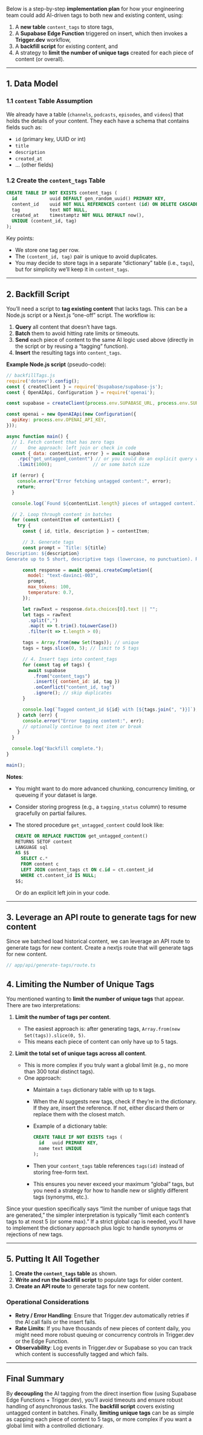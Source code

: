 Below is a step-by-step **implementation plan** for how your engineering team could add AI-driven tags to both new and existing content, using:

1. A **new table** `content_tags` to store tags,  
2. A **Supabase Edge Function** triggered on insert, which then invokes a **Trigger.dev** workflow,  
3. A **backfill script** for existing content, and  
4. A strategy to **limit the number of unique tags** created for each piece of content (or overall).

---

## 1. Data Model

### 1.1 `content` Table Assumption
We already have a table (`channels`, `podcasts`, `episodes`, and `videos`) that holds the details of your content. They each have a schema that contains fields such as:

- `id` (primary key, UUID or int)
- `title`
- `description`
- `created_at`
- … (other fields)

### 1.2 Create the `content_tags` Table

```sql
CREATE TABLE IF NOT EXISTS content_tags (
  id            uuid DEFAULT gen_random_uuid() PRIMARY KEY,
  content_id    uuid NOT NULL REFERENCES content (id) ON DELETE CASCADE,
  tag           text NOT NULL,
  created_at    timestamptz NOT NULL DEFAULT now(),
  UNIQUE (content_id, tag)
);
```

Key points:
- We store one tag per row.
- The `(content_id, tag)` pair is unique to avoid duplicates.
- You may decide to store tags in a separate “dictionary” table (i.e., `tags`), but for simplicity we’ll keep it in `content_tags`.

---

## 2. Backfill Script

You’ll need a script to **tag existing content** that lacks tags. This can be a Node.js script or a Next.js “one-off” script. The workflow is:

1. **Query** all content that doesn’t have tags.
2. **Batch** them to avoid hitting rate limits or timeouts.
3. **Send** each piece of content to the same AI logic used above (directly in the script or by reusing a “tagging” function).
4. **Insert** the resulting tags into `content_tags`.

**Example Node.js script** (pseudo-code):

```js
// backfillTags.js
require('dotenv').config();
const { createClient } = require('@supabase/supabase-js');
const { OpenAIApi, Configuration } = require('openai');

const supabase = createClient(process.env.SUPABASE_URL, process.env.SUPABASE_SERVICE_ROLE_KEY);

const openai = new OpenAIApi(new Configuration({
  apiKey: process.env.OPENAI_API_KEY,
}));

async function main() {
  // 1. Fetch content that has zero tags
  //    One approach: left join or check in code
  const { data: contentList, error } = await supabase
    .rpc("get_untagged_content") // or you could do an explicit query with a left join
    .limit(1000);               // or some batch size

  if (error) {
    console.error("Error fetching untagged content:", error);
    return;
  }

  console.log(`Found ${contentList.length} pieces of untagged content.`);

  // 2. Loop through content in batches
  for (const contentItem of contentList) {
    try {
      const { id, title, description } = contentItem;

      // 3. Generate tags
      const prompt = `Title: ${title}
Description: ${description}
Generate up to 5 short, descriptive tags (lowercase, no punctuation). Return them as a comma-separated list.`;

      const response = await openai.createCompletion({
        model: "text-davinci-003",
        prompt,
        max_tokens: 100,
        temperature: 0.7,
      });

      let rawText = response.data.choices[0].text || "";
      let tags = rawText
        .split(",")
        .map(t => t.trim().toLowerCase())
        .filter(t => t.length > 0);

      tags = Array.from(new Set(tags)); // unique
      tags = tags.slice(0, 5); // limit to 5 tags

      // 4. Insert tags into content_tags
      for (const tag of tags) {
        await supabase
          .from("content_tags")
          .insert({ content_id: id, tag })
          .onConflict("content_id, tag")
          .ignore(); // skip duplicates
      }

      console.log(`Tagged content_id ${id} with [${tags.join(", ")}]`);
    } catch (err) {
      console.error("Error tagging content:", err);
      // optionally continue to next item or break
    }
  }

  console.log("Backfill complete.");
}

main();
```

**Notes**:
- You might want to do more advanced chunking, concurrency limiting, or queueing if your dataset is large.
- Consider storing progress (e.g., a `tagging_status` column) to resume gracefully on partial failures.
- The stored procedure `get_untagged_content` could look like:

  ```sql
  CREATE OR REPLACE FUNCTION get_untagged_content()
  RETURNS SETOF content
  LANGUAGE sql
  AS $$
    SELECT c.*
    FROM content c
    LEFT JOIN content_tags ct ON c.id = ct.content_id
    WHERE ct.content_id IS NULL;
  $$;
  ```

  Or do an explicit left join in your code.

---

## 3. Leverage an API route to generate tags for new content
Since we batched load historical content, we can leverage an API route to generate tags for new content. Create a nextjs route that will generate tags for new content.

```ts
// app/api/generate-tags/route.ts


```

## 4. Limiting the Number of Unique Tags

You mentioned wanting to **limit the number of unique tags** that appear. There are two interpretations:

1. **Limit the number of tags per content**.  
   - The easiest approach is: after generating tags, `Array.from(new Set(tags)).slice(0, 5)`.  
   - This means each piece of content can only have up to 5 tags.

2. **Limit the total set of unique tags across all content**.  
   - This is more complex if you truly want a global limit (e.g., no more than 300 total distinct tags).  
   - One approach:
     - Maintain a `tags` dictionary table with up to `N` tags.  
     - When the AI suggests new tags, check if they’re in the dictionary. If they are, insert the reference. If not, either discard them or replace them with the closest match.  
     - Example of a dictionary table:

       ```sql
       CREATE TABLE IF NOT EXISTS tags (
         id   uuid PRIMARY KEY,
         name text UNIQUE
       );
       ```
     - Then your `content_tags` table references `tags(id)` instead of storing free-form text.  
     - This ensures you never exceed your maximum “global” tags, but you need a strategy for how to handle new or slightly different tags (synonyms, etc.).

Since your question specifically says “limit the number of unique tags that are generated,” the simpler interpretation is typically “limit each content’s tags to at most 5 (or some max).” If a strict global cap is needed, you’ll have to implement the dictionary approach plus logic to handle synonyms or rejections of new tags.

---

## 5. Putting It All Together

1. **Create the `content_tags` table** as shown.   
2. **Write and run the backfill script** to populate tags for older content.  
3. **Create an API route** to generate tags for new content.


### Operational Considerations
- **Retry / Error Handling**: Ensure that Trigger.dev automatically retries if the AI call fails or the insert fails.  
- **Rate Limits**: If you have thousands of new pieces of content daily, you might need more robust queuing or concurrency controls in Trigger.dev or the Edge Function.  
- **Observability**: Log events in Trigger.dev or Supabase so you can track which content is successfully tagged and which fails.

---

## Final Summary

By **decoupling** the AI tagging from the direct insertion flow (using Supabase Edge Functions + Trigger.dev), you’ll avoid timeouts and ensure robust handling of asynchronous tasks. The **backfill script** covers existing untagged content in batches. Finally, **limiting unique tags** can be as simple as capping each piece of content to 5 tags, or more complex if you want a global limit with a controlled dictionary.
